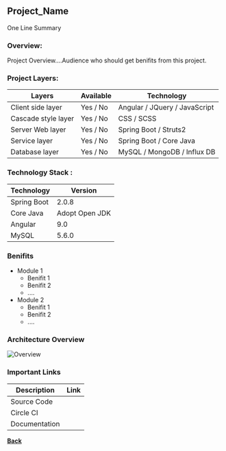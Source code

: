 ## Project_Name
One Line Summary

### Overview:
Project Overview....Audience who should get benifits from this project.

### Project Layers:

| Layers | Available | Technology |
| ------ | ------ | ------ |
| Client side layer | Yes / No | Angular / JQuery / JavaScript |
| Cascade style layer | Yes / No | CSS / SCSS |
| Server Web layer | Yes / No | Spring Boot / Struts2 |
| Service layer | Yes / No | Spring Boot / Core Java |
| Database layer | Yes / No | MySQL / MongoDB / Influx DB |

### Technology Stack :
| Technology | Version |
| ------ | ------ |
| Spring Boot | 2.0.8 |
| Core Java | Adopt Open JDK |
| Angular | 9.0 |
| MySQL | 5.6.0 |


### Benifits
- Module 1
  - Benifit 1
  - Benifit 2
  - ....
- Module 2
  - Benifit 1
  - Benifit 2
  - ....

### Architecture Overview
  ![Overview](https://github.com/ravaan-techky/process-integration-tools/raw/master/docs/Overview.png)

### Important Links
| Description | Link |
| ------ | ------ |
| Source Code | <span style="color: green;font-weight: bold;"><i class="fa fa-download"></i></span> |
| Circle CI <If Available> | <span style="color: green;font-weight: bold;"><i class="fa fa-external-link"></i></span> |
| Documentation | <span style="color: green;font-weight: bold;"><i class="fa fa-folder-open"></i></span> |

[<i class="fa fa-arrow-left"></i> **Back**](/documentation/)
